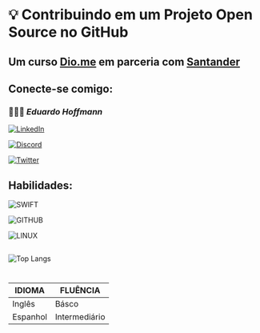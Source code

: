 # 💡 Contribuindo em um Projeto Open Source no GitHub

## Um curso [Dio.me](https://www.dio.me/) em parceria com [Santander](www.santander.com.br)

## Conecte-se comigo:

### 🧔🏼‍♂️ _**Eduardo Hoffmann**_

[![LinkedIn](https://img.shields.io/badge/LinkedIn-FFF?style=for-the-badge&logo=linkedin&logoColor=0E76A8)](https://www.linkedin.com/in/eduardo.hoffmann/)

[![Discord](https://img.shields.io/badge/Discord-FFF?style=for-the-badge&logo=discord)](https://www.discord.com/in/hoffmann33/)

[![Twitter](https://img.shields.io/badge/Twitter-FFF?style=for-the-badge&logo=twitter)](https://twitter.com/DuHoffmann)

## Habilidades:
![SWIFT](https://img.shields.io/badge/SWIFT-000?style=for-the-badge&logo=swift)

![GITHUB](https://img.shields.io/badge/GITHUB-000?style=for-the-badge&logo=github)

![LINUX](https://img.shields.io/badge/linux-000?style=for-the-badge&logo=linux)

##

![Top
Langs](https://github-readme-stats-git-masterrstaa-rickstaa.vercel.app/api/top-langs/?username=efhoffmann&layout=compact&bg_color=000&border_color=30A3DC&title_color=E94D5F&text_color=FFF)


#


| IDIOMA        | FLUÊNCIA      |
| ------------- | ------------- |
| Inglês        |      Básco    |
| Espanhol      | Intermediário |






